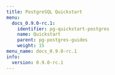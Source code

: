 ```yaml
---
title: PostgreSQL Quickstart
menu:
  docs_0.9.0-rc.1:
    identifier: pg-quickstart-postgres
    name: Quickstart
    parent: pg-postgres-guides
    weight: 15
menu_name: docs_0.9.0-rc.1
info:
  version: 0.9.0-rc.1
---
```


